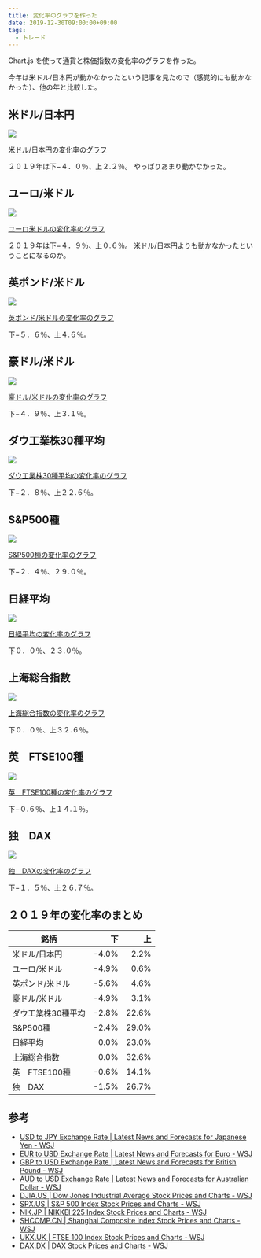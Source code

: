 ```yaml
---
title: 変化率のグラフを作った
date: 2019-12-30T09:00:00+09:00
tags:
  - トレード
---
```


Chart.js を使って通貨と株価指数の変化率のグラフを作った。

<!--more-->

今年は米ドル/日本円が動かなかったという記事を見たので（感覚的にも動かなかった）、他の年と比較した。

## 米ドル/日本円

![](/img/2019-12-30-01-01.jpg)

[米ドル/日本円の変化率のグラフ](/html/2019-12-30-01/usdjpy.html)

２０１９年は下−４．０％、上２.２％。
やっぱりあまり動かなかった。

## ユーロ/米ドル

![](/img/2019-12-30-01-02.jpg)

[ユーロ米ドルの変化率のグラフ](/html/2019-12-30-01/eurusd.html)

２０１９年は下−４．９％、上０.６％。
米ドル/日本円よりも動かなかったということになるのか。

## 英ポンド/米ドル

![](/img/2019-12-30-01-03.jpg)

[英ポンド/米ドルの変化率のグラフ](/html/2019-12-30-01/gbpusd.html)

下−５．６％、上４.６％。

## 豪ドル/米ドル

![](/img/2019-12-30-01-04.jpg)

[豪ドル/米ドルの変化率のグラフ](/html/2019-12-30-01/audusd.html)

下−４．９％、上３.１％。

## ダウ工業株30種平均

![](/img/2019-12-30-01-05.jpg)

[ダウ工業株30種平均の変化率のグラフ](/html/2019-12-30-01/djia.html)

下−２．８％、上２２.６％。

## S&P500種

![](/img/2019-12-30-01-06.jpg)

[S&P500種の変化率のグラフ](/html/2019-12-30-01/spx.html)

下−２．４％、２９.０％。

## 日経平均

![](/img/2019-12-30-01-07.jpg)

[日経平均の変化率のグラフ](/html/2019-12-30-01/nik.html)

下０．０％、２３.０％。

## 上海総合指数

![](/img/2019-12-30-01-08.jpg)

[上海総合指数の変化率のグラフ](/html/2019-12-30-01/shcomp.html)

下０．０％、上３２.６％。

## 英　FTSE100種

![](/img/2019-12-30-01-09.jpg)

[英　FTSE100種の変化率のグラフ](/html/2019-12-30-01/ukx.html)

下−０.６％、上１４.１％。

## 独　DAX

![](/img/2019-12-30-01-10.jpg)

[独　DAXの変化率のグラフ](/html/2019-12-30-01/dax.html)

下−１．５％、上２６.７％。

## ２０１９年の変化率のまとめ

| 銘柄 | 下 | 上 |
| --- | ---: | ---: |
| 米ドル/日本円 | -4.0% | 2.2% |
| ユーロ/米ドル | -4.9% | 0.6% |
| 英ポンド/米ドル | -5.6% | 4.6% |
| 豪ドル/米ドル | -4.9% | 3.1% |
| ダウ工業株30種平均 | -2.8% | 22.6% |
| S&P500種 | -2.4% | 29.0% |
| 日経平均 | 0.0% | 23.0% |
| 上海総合指数 | 0.0% | 32.6% |
| 英　FTSE100種 | -0.6% | 14.1% |
| 独　DAX | -1.5% | 26.7% |

## 参考

* [USD to JPY Exchange Rate | Latest News and Forecasts for Japanese Yen - WSJ](https://www.wsj.com/market-data/quotes/fx/USDJPY)
* [EUR to USD Exchange Rate | Latest News and Forecasts for Euro - WSJ](https://www.wsj.com/market-data/quotes/fx/EURUSD)
* [GBP to USD Exchange Rate | Latest News and Forecasts for British Pound - WSJ](https://www.wsj.com/market-data/quotes/fx/GBPUSD)
* [AUD to USD Exchange Rate | Latest News and Forecasts for Australian Dollar - WSJ](https://www.wsj.com/market-data/quotes/fx/AUDUSD)
* [DJIA.US | Dow Jones Industrial Average Stock Prices and Charts - WSJ](https://www.wsj.com/market-data/quotes/index/US/DOW%20JONES%20GLOBAL/DJIA)
* [SPX.US | S&P 500 Index Stock Prices and Charts - WSJ](https://www.wsj.com/market-data/quotes/index/US/S&P%20US/SPX)
* [NIK.JP | NIKKEI 225 Index Stock Prices and Charts - WSJ](https://www.wsj.com/market-data/quotes/index/JP/XTKS/NIK)
* [SHCOMP.CN | Shanghai Composite Index Stock Prices and Charts - WSJ](https://www.wsj.com/market-data/quotes/index/CN/XSHG/SHCOMP)
* [UKX.UK | FTSE 100 Index Stock Prices and Charts - WSJ](https://www.wsj.com/market-data/quotes/index/UK/FTSE%20UK/UKX)
* [DAX.DX | DAX Stock Prices and Charts - WSJ](https://www.wsj.com/market-data/quotes/index/DX/XETR/DAX)
